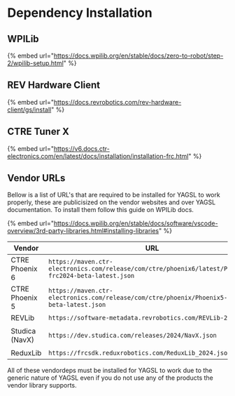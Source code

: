 # Dependency Installation

## WPILib

{% embed url="https://docs.wpilib.org/en/stable/docs/zero-to-robot/step-2/wpilib-setup.html" %}

## REV Hardware Client

{% embed url="https://docs.revrobotics.com/rev-hardware-client/gs/install" %}

## CTRE Tuner X

{% embed url="https://v6.docs.ctr-electronics.com/en/latest/docs/installation/installation-frc.html" %}

## Vendor URLs

Bellow is a list of URL's that are required to be installed for YAGSL to work properly, these are publicisized on the vendor websites and over YAGSL documentation. To install them follow this guide on WPILib docs.

{% embed url="https://docs.wpilib.org/en/stable/docs/software/vscode-overview/3rd-party-libraries.html#installing-libraries" %}



<table data-full-width="true"><thead><tr><th width="177">Vendor</th><th width="597">URL</th><th>Offline Installation</th></tr></thead><tbody><tr><td>CTRE Phoenix 6</td><td><code>https://maven.ctr-electronics.com/release/com/ctre/phoenix6/latest/Phoenix6-frc2024-beta-latest.json</code></td><td><a href="https://v6.docs.ctr-electronics.com/en/latest/docs/installation/installation-frc.html">Tuner X</a></td></tr><tr><td>CTRE Phoenix 5</td><td><code>https://maven.ctr-electronics.com/release/com/ctre/phoenix/Phoenix5-frc2024-beta-latest.json</code></td><td><a href="https://store.ctr-electronics.com/software/">Phoenix Tuner</a></td></tr><tr><td>REVLib</td><td><code>https://software-metadata.revrobotics.com/REVLib-2024.json</code></td><td><a href="https://github.com/REVrobotics/REV-Software-Binaries/releases/tag/rhc-1.6.2">REV Hardware Client</a> Offline</td></tr><tr><td>Studica (NavX)</td><td><code>https://dev.studica.com/releases/2024/NavX.json</code></td><td><a href="https://www.studica.ca/en/navx-2-mxp-robotics-navigation-sensor"><code>https://www.studica.ca/en/navx-2-mxp-robotics-navigation-sensor</code></a></td></tr><tr><td>ReduxLib</td><td><code>https://frcsdk.reduxrobotics.com/ReduxLib_2024.json</code></td><td><code>unavailable</code></td></tr></tbody></table>

All of these vendordeps must be installed for YAGSL to work due to the generic nature of YAGSL even if you do not use any of the products the vendor library supports.
